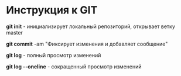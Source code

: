 # Инструкция к GIT

**git init** - инициализирует локальный репозиторий, открывает ветку master

**git commit** -am "Фиксирует изменения и добавляет сообщение" 

**git log** - полный просмотр изменений

**git log --oneline** - сокращенный просмотр изменений